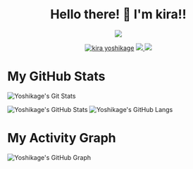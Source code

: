 <h1 align="center">Hello there! 👋 I'm kira!!</h1>
</p>
<p align="center">
<img src="https://readme-typing-svg.herokuapp.com?color=1C71FA&width=420&lines=A+curious+Developer+From+India%E2%9C%8C%EF%B8%8F;Working+on+a+secret+project%E2%9D%A4%EF%B8%8F">
</p>
<p align="center">
  <a href="https://t.me/kira_yoshikage_789"><img src="https://telegra.ph/file/12e39f8259f0a1c69942f.jpg" alt="kira yoshikage"></a>
  
  
  
  <a href="https://telegram.me/kira_Yoshikage_789">
    <img src="https://img.shields.io/badge/Telegram-blue?style=for-the-badge&logo=telegram"/>
  </a>  
 </a>
  <a href="https://github.com/Yoshikage1">
    <img src="https://img.shields.io/github/followers/h0daka?label=GitHub&logo=github&style=for-the-badge&color=black"/>
  </a>

# My GitHub Stats

![Yoshikage's Git Stats](https://github-readme-stats.vercel.app/api?username=Yoshikage1&include_all_commits=true&count_private=true&theme=highcontrast)

![Yoshikage's GitHub Stats](https://github-readme-streak-stats.herokuapp.com?user=Yoshikage1&theme=tokyonight)
![Yoshikage's GitHub Langs](https://github-readme-stats.vercel.app/api/top-langs/?username=Yoshikage1&theme=tokyonight&layout=compact&langs_count=6)

# My Activity Graph 

![Yoshikage's GitHub Graph](https://activity-graph.herokuapp.com/graph?username=Yoshikage1&custom_title=My%20Graph&bg_color=241732&line=f20f80&color=f52f91&point=fdf5ea&hide_border=true&area=false&area_color=fdf5ea)


